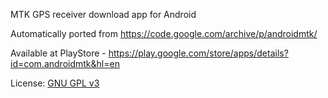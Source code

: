 MTK GPS receiver download app for Android

Automatically ported from https://code.google.com/archive/p/androidmtk/

Available at PlayStore - https://play.google.com/store/apps/details?id=com.androidmtk&hl=en

License: [GNU GPL v3](https://www.gnu.org/licenses/gpl-3.0.en.html)
